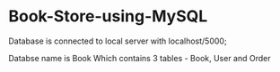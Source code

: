 # Book-Store-using-MySQL

Database is connected to local server with localhost/5000;

Databse name is Book
Which contains 3 tables - Book, User and Order

